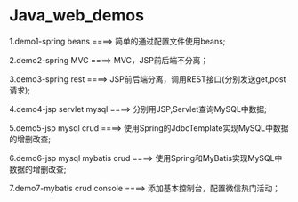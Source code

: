 # Java_web_demos

1.demo1-spring beans ====> 简单的通过配置文件使用beans;

2.demo2-spring MVC ====> MVC，JSP前后端不分离；

3.demo3-spring rest ====> JSP前后端分离，调用REST接口(分别发送get,post请求);

4.demo4-jsp servlet mysql ====> 分别用JSP,Servlet查询MySQL中数据;

5.demo5-jsp mysql crud ====> 使用Spring的JdbcTemplate实现MySQL中数据的增删改查;

6.demo6-jsp mysql mybatis crud ====> 使用Spring和MyBatis实现MySQL中数据的增删改查;

7.demo7-mybatis crud console ====> 添加基本控制台，配置微信热门活动；

